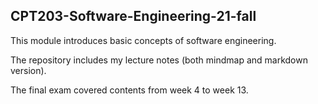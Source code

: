 ## CPT203-Software-Engineering-21-fall

This module introduces basic concepts of software engineering.

The repository includes my lecture notes (both mindmap and markdown version).

The final exam covered contents from week 4 to week 13.
